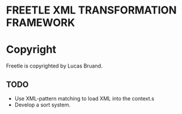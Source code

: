 FREETLE XML TRANSFORMATION FRAMEWORK
====================================

# Copyright
Freetle is copyrighted by Lucas Bruand.

TODO
----

* Use XML-pattern matching to load XML into the context.s
* Develop a sort system.